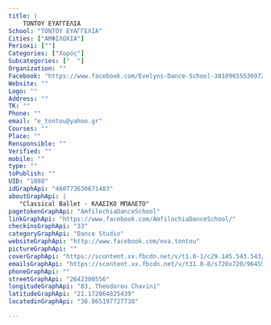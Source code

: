 ```yaml
---
title: |
    ΤΟΝΤΟΥ ΕΥΑΓΓΕΛΙΑ
School: "ΤΟΝΤΟΥ ΕΥΑΓΓΕΛΙΑ"
Cities: ["ΑΜΦΙΛΟΧΙΑ"]
Perioxi: [""]
Categories: ["Χορός"]
Subcategories: ["  "]
Organization: ""
Facebook: "https://www.facebook.com/Evelyns-Dance-School-381096555369726/"
Website: ""
Logo: ""
Address: ""
TK: ""
Phone: ""
email: "e_tontou@yahoo.gr"
Courses: ""
Place: ""
Rensponsible: ""
Verified: ""
mobile: ""
type: ""
toPublish: ""
UID: "1888"
idGraphApi: "460773630671483"
aboutGraphApi: | 
   "Classical Ballet - ΚΛΑΣΙΚΟ ΜΠΑΛΕΤΟ"
pagetokenGraphApi: "AmfilochiaDanceSchool"
linkGraphApi: "https://www.facebook.com/AmfilochiaDanceSchool/"
checkinsGraphApi: "33"
categoryGraphApi: "Dance Studio"
websiteGraphApi: "http://www.facebook.com/eva.tontou"
pictureGraphApi: ""
coverGraphApi: "https://scontent.xx.fbcdn.net/v/t1.0-1/c29.145.543.543/s50x50/14199256_1083580871724086_5578095276535104988_n.jpg?oh=12ec682798247535c2e52922310a4581&amp;oe=5B4A856E"
emailsGraphApi: "https://scontent.xx.fbcdn.net/v/t31.0-8/s720x720/964556_460788617336651_91405061_o.jpg?oh=736386ae636bf26fa3554f8e2cebbfa9&amp;oe=5B4647C0"
phoneGraphApi: ""
streetGraphApi: "2642300556"
longitudeGraphApi: "83, Theodorou Chavini"
latitudeGraphApi: "21.172064825439"
locatedinGraphApi: "38.865197727738"

---
```




